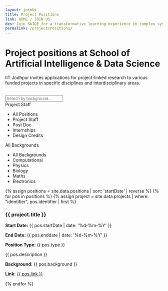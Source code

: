 ```yaml
---
layout: joinUs
title: Project Positions
link: HOME / JOIN US
des: Join SAIDE for a transformative learning experience in complex systems science.
permalink: /projectsPositions/
---
```

<style>
  .background-about{
    background-image: url("{{ site.baseurl }}/images/ProjectPositions.png");
  }

</style>

<div id="parent-box">

<div class="general-section">

<h1 style="text-transform: none;">Project positions at School of Artificial Intelligence & Data Science</h1>
<div class="row">
<div class="col-md-9">
<p>IIT Jodhpur invites applications for project-linked research to various funded projects in specific disciplines and interdisciplinary areas. </p>
</div>
</div>
</div>
<br>
<section class="res-section">
<div class="theme-container">
<div class="search-bar">
<input type="text" id="search-keywords" placeholder="Search by background...">
</div>
<div class="custom-dropdown-wrapper">
<div class="custom-dropdown selected" id="selected-type" data-value="Project Staff">
Project Staff
</div>
<ul class="custom-dropdown-list" id="type-list">
<li data-value="">All Positions</li>
<li data-value="Project Staff">Project Staff</li>
<li data-value="Post Doc">Post Doc</li>
<li data-value="Internships">Internships</li>
<li data-value="Design Credits">Design Credits</li>
</ul>
</div>
<div class="custom-dropdown-wrapper">
<div class="custom-dropdown selected" id="selected-background" data-value="">
All Backgrounds
</div>
<ul class="custom-dropdown-list" id="background-list">
<li data-value="">All Backgrounds</li>
<li data-value="Computational">Computational</li>
<li data-value="Physics">Physics</li>
<li data-value="Biology">Biology</li>
<li data-value="Maths">Maths</li>
<li data-value="Electronics">Electronics</li>
</ul>
</div>
<div id="positions-container">
{% assign positions = site.data.positions | sort: 'startDate' | reverse %}
{% for pos in positions %}
{% assign project = site.data.projects | where: "identifier", pos.identifier | first %}
<div class="project-item" data-index="{{ forloop.index }}" data-type="{{ pos.type }}" data-background="{{ pos.background }}" style="margin-bottom: 15px;">
<div class="row">
<div class="col-md-6">
<h3 id="accordionTitle">{{ project.title }}</h3>
</div>
<div class="col-md-3">
<p><strong>Start Date:</strong> {{ pos.startDate | date: '%d-%m-%Y' }}</p>
<p><strong>End Date:</strong> {{ pos.enddate | date: '%d-%m-%Y' }}</p>
</div>
<div class="col-md-3">
<p><strong>Position Type:</strong> {{ pos.type }}</p>
</div>
</div>
<div class="project-details" id="project-details-{{ forloop.index }}">
<div class="row">
<div class="col-md-6">
<p>{{ pos.description }}</p>
</div>
<div class="col-md-6"></div>
<p><strong>Background:</strong> {{ pos.background }}</p>
<p><strong>Link:</strong> <a href="{{ pos.link }}" target="_blank">{{ pos.link }}</a></p>
</div>
</div>
</div>
{% endfor %}
</div>
</div>
</section>
<br>
</div>
<script src="{{ site.baseurl }}/js/pages/positions.js"></script>